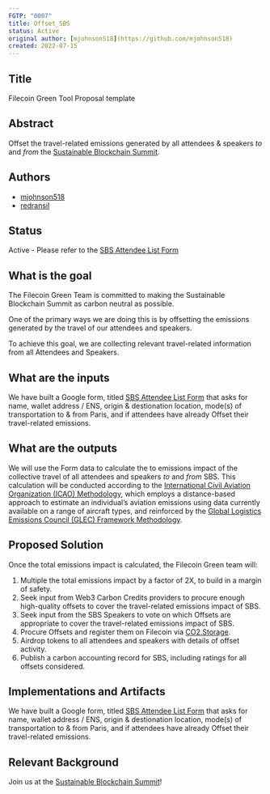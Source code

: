 ```yaml
---
FGTP: "0007"
title: Offset_SBS
status: Active
original author: [mjohnson518](https://github.com/mjohnson518)
created: 2022-07-15
---
```


## Title
Filecoin Green Tool Proposal template

## Abstract
Offset the travel-related emissions generated by all attendees & speakers *to* and *from* the [Sustainable Blockchain Summit](https://sbs.tech/).

## Authors

- [mjohnson518](https://github.com/mjohnson518)
- [redransil](https://github.com/redransil)



## Status

Active - Please refer to the [SBS Attendee List Form](https://docs.google.com/forms/d/e/1FAIpQLSdNSmDINZgCaWWIU5Z0_F0abqm3DLTfzDBrns8be0NCk0Fl1g/viewform?vc=0&c=0&w=1&flr=0)

## What is the goal

The Filecoin Green Team is committed to making the Sustainable Blockchain Summit as carbon neutral as possible. 

One of the primary ways we are doing this is by offsetting the emissions generated by the travel of our attendees and speakers. 

To achieve this goal, we are collecting relevant travel-related information from all Attendees and Speakers.

## What are the inputs

We have built a Google form, titled [SBS Attendee List Form](https://docs.google.com/forms/d/e/1FAIpQLSdNSmDINZgCaWWIU5Z0_F0abqm3DLTfzDBrns8be0NCk0Fl1g/viewform?vc=0&c=0&w=1&flr=0) that asks for name, wallet address / ENS, origin & destionation location, mode(s) of transportation to & from Paris, and if attendees have already Offset their travel-related emissions.

## What are the outputs

We will use the Form data to calculate the to emissions impact of the collective travel of all attendees and speakers *to* and *from* SBS. This calculation will be conducted according to the [International Civil Aviation Organization (ICAO) Methodology](https://www.icao.int/environmental-protection/CarbonOffset/Documents/Methodology%20ICAO%20Carbon%20Calculator_v11-2018.pdf), which employs a distance-based approach to estimate an individual’s
aviation emissions using data currently available on a range of aircraft types, and reinforced by the [Global Logistics Emissions Council (GLEC) Framework Methodology](https://www.smartfreightcentre.org/en/glec-framework-implementation/).

## Proposed Solution

Once the total emissions impact is calculated, the Filecoin Green team will:

1. Multiple the total emissions impact by a factor of 2X, to build in a margin of safety. 
2. Seek input from Web3 Carbon Credits providers to procure enough high-quality offsets to cover the travel-related emissions impact of SBS.
3. Seek input from the SBS Speakers to vote on which Offsets are appropriate to cover the travel-related emissions impact of SBS.
4. Procure Offsets and register them on Filecoin via [CO2.Storage](https://github.com/protocol/FilecoinGreen-tools/blob/main/0006-FGTP-CO2_Storage.md).
5. Airdrop tokens to all attendees and speakers with details of offset activity. 
6. Publish a carbon accounting record for SBS, including ratings for all offsets considered. 

## Implementations and Artifacts 

We have built a Google form, titled [SBS Attendee List Form](https://docs.google.com/forms/d/e/1FAIpQLSdNSmDINZgCaWWIU5Z0_F0abqm3DLTfzDBrns8be0NCk0Fl1g/viewform?vc=0&c=0&w=1&flr=0) that asks for name, wallet address / ENS, origin & destionation location, mode(s) of transportation to & from Paris, and if attendees have already Offset their travel-related emissions.

## Relevant Background

Join us at the [Sustainable Blockchain Summit](https://sbs.tech/)!
